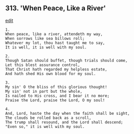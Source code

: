 
## 313.  'When Peace, Like a River'
[edit](https://docs.google.com/document/d/1KHM4GaClHV1L02MLWrNIowbdBE4XHaNp/edit?mode=html)



    1.
    When peace, like a river, attendeth my way, 
    When sorrows like sea billows roll; 
    Whatever my lot, thou hast taught me to say, 
    It is well, it is well with my soul. 

    2.
    Though Satan should buffet, though trials should come, 
    Let this blest assurance control, 
    That Christ hath regarded my helpless estate, 
    And hath shed His own blood for my soul. 

    3.
    My sin' O the bliss of this glorious thought! 
    My sin' not in part but the whole, 
    Is nailed to His cross, and I bear it no more; 
    Praise the Lord, praise the Lord, O my soul! 

    4.
    And, Lord, haste the day when the faith shall be sight, 
    The clouds be rolled back as a scroll, 
    The trump shall resound, and the Lord shall descend; 
    "Even so," it is well with my soul.
